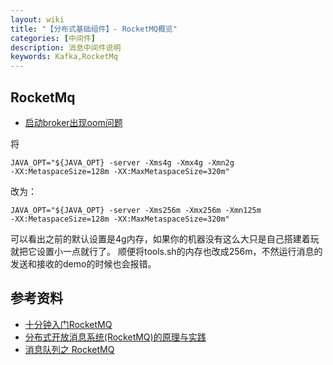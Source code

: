 ```yaml
---
layout: wiki
title: "【分布式基础组件】- RocketMQ概览"
categories: [中间件]
description: 消息中间件说明
keywords: Kafka,RocketMq
---
```


## RocketMq

* [启动broker出现oom问题](https://segmentfault.com/a/1190000016341895)

将
```
JAVA_OPT="${JAVA_OPT} -server -Xms4g -Xmx4g -Xmn2g 
-XX:MetaspaceSize=128m -XX:MaxMetaspaceSize=320m"
```
改为：
```
JAVA_OPT="${JAVA_OPT} -server -Xms256m -Xmx256m -Xmn125m 
-XX:MetaspaceSize=128m -XX:MaxMetaspaceSize=320m"
```
可以看出之前的默认设置是4g内存，如果你的机器没有这么大只是自己搭建着玩就把它设置小一点就行了。
顺便将tools.sh的内存也改成256m，不然运行消息的发送和接收的demo的时候也会报错。


##  参考资料
* [十分钟入门RocketMQ ](http://jm.taobao.org/2017/01/12/rocketmq-quick-start-in-10-minutes/)
* [分布式开放消息系统(RocketMQ)的原理与实践](https://www.jianshu.com/p/453c6e7ff81c)
* [消息队列之 RocketMQ](https://juejin.im/post/5af02571f265da0b9e64fcfd)